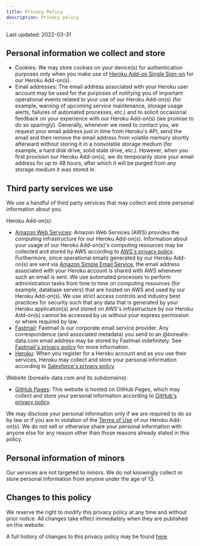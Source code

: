```yaml
---
title: Privacy Policy
description: Privacy policy
---
```


Last updated: 2022-03-31

## Personal information we collect and store

* Cookies: We may store cookies on your device(s) for authentication purposes only when you make use of [Heroku Add-on Single Sign-on](https://devcenter.heroku.com/articles/add-on-single-sign-on) for our Heroku Add-on(s).
* Email addresses: The email address associated with your Heroku user account may be used for the purposes of notifying you of important operational events related to your use of our Heroku Add-on(s) (for example, warning of upcoming service maintenance, storage usage alerts, failures of automated processes, etc.) and to solicit occasional feedback on your experience with our Heroku Add-on(s) (we promise to do so sparingly). Generally, whenever we need to contact you, we request your email address just in time from Heroku's API, send the email and then remove the email address from volatile memory shortly afterward without storing it in a nonvolatile storage medium (for example, a hard disk drive, solid state drive, etc.). However, when you first provision our Heroku Add-on(s), we do temporarily store your email address for up to 48 hours, after which it will be purged from any storage medium it was stored in.

## Third party services we use

We use a handful of third party services that may collect and store personal information about you.

Heroku Add-on(s):
* [Amazon Web Services](https://aws.amazon.com/): Amazon Web Services (AWS) provides the computing infrastructure for our Heroku Add-on(s). Information about your usage of our Heroku Add-on(s)'s computing resources may be collected and stored by AWS according to [AWS's privacy policy](https://aws.amazon.com/privacy/). Furthermore, since operational emails generated by our Heroku Add-on(s) are sent via [Amazon Simple Email Service](https://aws.amazon.com/ses/), the email address associated with your Heroku account is shared with AWS whenever such an email is sent. We use automated processes to perform administration tasks from time to time on computing resources (for example, database servers) that are hosted on AWS and used by our Heroku Add-on(s). We use strict access controls and industry best practices for security such that any data that is generated by your Heroku application(s) and stored on AWS's infrastructure by our Heroku Add-on(s) cannot be accessed by us without your express permission or where required by law.
* [Fastmail](https://www.fastmail.com/): Fastmail is our corporate email service provider. Any correspondence (and associated metadata) you send to an @borealis-data.com email address may be stored by Fastmail indefinitely. See [Fastmail's privacy policy](https://www.fastmail.com/about/privacy/) for more information.
* [Heroku](https://www.heroku.com/): When you register for a Heroku account and as you use their services, Heroku may collect and store your personal information according to [Salesforce's privacy policy](https://www.salesforce.com/company/privacy/).

Website (borealis-data.com and its subdomains):
* [GitHub Pages](https://pages.github.com/): This website is hosted on GitHub Pages, which may collect and store your personal information according to [GitHub's privacy policy](https://docs.github.com/en/github/site-policy/github-privacy-statement).

We may disclose your personal information only if we are required to do so by law or if you are in violation of the [Terms of Use](https://www.heroku.com/policy/heroku-elements-terms) of our Heroku Add-on(s). We do not sell or otherwise share your personal information with anyone else for any reason other than those reasons already stated in this policy.

## Personal information of minors

Our services are not targeted to minors. We do not knowingly collect or store personal information from anyone under the age of 13.

## Changes to this policy

We reserve the right to modify this privacy policy at any time and without prior notice. All changes take effect immediately when they are published on this website.

A full history of changes to this privacy policy may be found [here](https://github.com/OldSneerJaw/borealis-data-www/commits/main/_pages/privacy.md).
